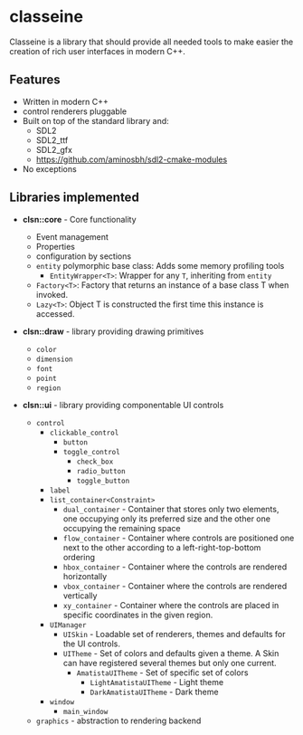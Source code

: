 # classeine

Classeine is a library that should provide all needed tools to make easier
the creation of rich user interfaces in modern C++.

## Features
* Written in modern C++
* control renderers pluggable
* Built on top of the standard library and:
  * SDL2
  * SDL2_ttf
  * SDL2_gfx
  * https://github.com/aminosbh/sdl2-cmake-modules
* No exceptions

## Libraries implemented

* **clsn::core** - Core functionality
  * Event management
  * Properties
  * configuration by sections
  * `entity` polymorphic base class: Adds some memory profiling tools
    * `EntityWrapper<T>`: Wrapper for any `T`, inheriting from `entity`
  * `Factory<T>`: Factory that returns an instance of a base class T when invoked.
  * `Lazy<T>`: Object T is constructed the first time this instance is accessed.
  
* **clsn::draw** - library providing drawing primitives
  * `color`
  * `dimension`
  * `font`
  * `point`
  * `region`
  
* **clsn::ui** - library providing componentable UI controls
  * `control`
    * `clickable_control`
      * `button` 
      * `toggle_control`
        * `check_box` 
        * `radio_button`
        * `toggle_button`
    * `label` 
    * `list_container<Constraint>`
      * `dual_container` - Container that stores only two elements, one occupying only its preferred size and the other one occupying
        the remaining space
      * `flow_container` - Container where controls are positioned one next to the other according to a left-right-top-bottom ordering
      * `hbox_container` - Container where the controls are rendered horizontally
      * `vbox_container` - Container where the controls are rendered vertically
      * `xy_container` - Container where the controls are placed in specific coordinates in the given region.
    * `UIManager`
      * `UISkin` - Loadable set of renderers, themes and defaults for the UI controls.
      * `UITheme` - Set of colors and defaults given a theme. A Skin can have registered several themes but only one current.
        * `AmatistaUITheme` - Set of specific set of colors
          * `LightAmatistaUITheme` - Light theme
          * `DarkAmatistaUITheme` - Dark theme
    * `window`
      * `main_window`
  * `graphics` - abstraction to rendering backend


